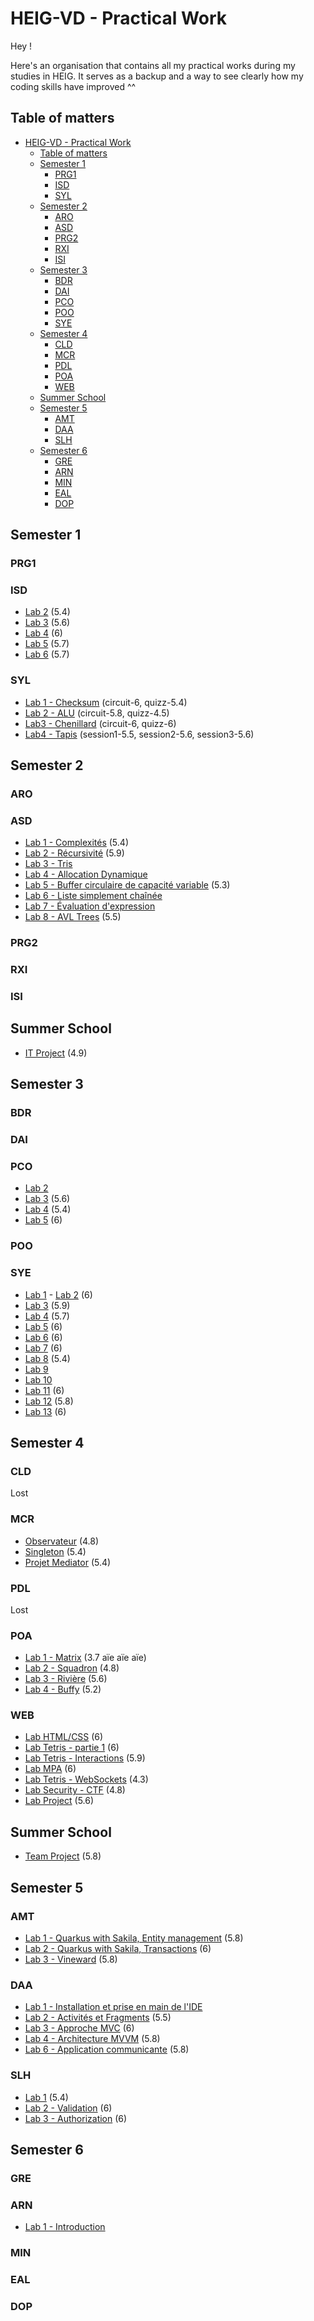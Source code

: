 # HEIG-VD - Practical Work

Hey !

Here's an organisation that contains all my practical works during my studies in HEIG. It serves as a backup and a way 
to see clearly how my coding skills have improved ^^

## Table of matters

- [HEIG-VD - Practical Work](#heig-vd---practical-work)
  - [Table of matters](#table-of-matters)
  - [Semester 1](#semester-1)
    - [PRG1](#prg1)
    - [ISD](#isd)
    - [SYL](#syl)
  - [Semester 2](#semester-2)
    - [ARO](#aro)
    - [ASD](#asd)
    - [PRG2](#prg2)
    - [RXI](#rxi)
    - [ISI](#isi)
  - [Semester 3](#semester-3)
    - [BDR](#bdr)
    - [DAI](#dai)
    - [PCO](#pco)
    - [POO](#poo)
    - [SYE](#sye)
  - [Semester 4](#semester-4)
    - [CLD](#cld)
    - [MCR](#mcr)
    - [PDL](#pdl)
    - [POA](#poa)
    - [WEB](#web)
  - [Summer School](#summer-school)
  - [Semester 5](#semestre-5)
    - [AMT](#amt)
    - [DAA](#daa)
    - [SLH](#slh)
  - [Semester 6](#semestre-6)
    - [GRE](#gre)
    - [ARN](#arn)
    - [MIN](#min)
    - [EAL](#eal)
    - [DOP](#dop)

## Semester 1

### PRG1

### ISD

- [Lab 2](https://github.com/qsurdez-heigvd/ISD/tree/main/lab02) (5.4)
- [Lab 3](https://github.com/qsurdez-heigvd/ISD/tree/main/lab03) (5.6)
- [Lab 4](https://github.com/qsurdez-heigvd/ISD/tree/main/lab04) (6)
- [Lab 5](https://github.com/qsurdez-heigvd/ISD/tree/main/lab05) (5.7)
- [Lab 6](https://github.com/qsurdez-heigvd/ISD/tree/main/lab06) (5.7)

### SYL

- [Lab 1 - Checksum](https://github.com/qsurdez-heigvd/SYL/tree/main/Checksum) (circuit-6, quizz-5.4)
- [Lab 2 - ALU](https://github.com/qsurdez-heigvd/SYL/tree/main/ALU) (circuit-5.8, quizz-4.5)
- [Lab3 - Chenillard](https://github.com/qsurdez-heigvd/SYL/tree/main/Chenilard) (circuit-6, quizz-6)
- [Lab4 - Tapis](https://github.com/qsurdez-heigvd/SYL/tree/main/Tapis_de_triage) (session1-5.5, session2-5.6, session3-5.6)

## Semester 2

### ARO

### ASD

- [Lab 1 - Complexités](https://github.com/qsurdez-heigvd/ASD/tree/main/lab01) (5.4)
- [Lab 2 - Récursivité](https://github.com/qsurdez-heigvd/ASD/tree/main/lab02) (5.9)
- [Lab 3 - Tris](https://github.com/qsurdez-heigvd/ASD/tree/main/lab03)
- [Lab 4 - Allocation Dynamique](https://github.com/qsurdez-heigvd/ASD/tree/main/lab04)
- [Lab 5 - Buffer circulaire de capacité variable](https://github.com/qsurdez-heigvd/ASD/tree/main/lab05) (5.3)
- [Lab 6 - Liste simplement chaînée](https://github.com/qsurdez-heigvd/ASD/tree/main/lab06)
- [Lab 7 - Évaluation d'expression](https://github.com/qsurdez-heigvd/ASD/tree/main/lab07)
- [Lab 8 - AVL Trees](https://github.com/qsurdez-heigvd/ASD/tree/main/lab08) (5.5)

### PRG2

### RXI

### ISI

## Summer School

- [IT Project](https://github.com/qsurdez-heigvd/PIN/tree/main/project) (4.9)

## Semester 3

### BDR

### DAI

### PCO

- [Lab 2](https://github.com/qsurdez-heigvd/PCO/tree/main/lab02)
- [Lab 3](https://github.com/qsurdez-heigvd/PCO/tree/main/lab03) (5.6)
- [Lab 4](https://github.com/qsurdez-heigvd/PCO/tree/main/lab04) (5.4)
- [Lab 5](https://github.com/qsurdez-heigvd/PCO/tree/main/lab05) (6)

### POO

### SYE

- [Lab 1](https://gitlab.com/Sinaf19/sye_surdez_quentin/-/tree/lab01?ref_type=heads)
- [Lab 2](https://gitlab.com/Sinaf19/sye_surdez_quentin/-/tree/lab02?ref_type=heads) (6)
- [Lab 3](https://gitlab.com/Sinaf19/sye_surdez_quentin/-/tree/lab03?ref_type=heads) (5.9)
- [Lab 4](https://gitlab.com/Sinaf19/sye_surdez_quentin/-/tree/lab04?ref_type=heads) (5.7)
- [Lab 5](https://gitlab.com/Sinaf19/sye_surdez_quentin/-/tree/lab05?ref_type=heads) (6)
- [Lab 6](https://gitlab.com/Sinaf19/sye_surdez_quentin/-/tree/lab06?ref_type=heads) (6)
- [Lab 7](https://gitlab.com/Sinaf19/sye_surdez_quentin/-/tree/lab07?ref_type=heads) (6)
- [Lab 8](https://gitlab.com/Sinaf19/sye_surdez_quentin/-/tree/lab08?ref_type=heads) (5.4)
- [Lab 9](https://gitlab.com/Sinaf19/sye_surdez_quentin/-/tree/lab09?ref_type=heads) 
- [Lab 10](https://gitlab.com/Sinaf19/sye_surdez_quentin/-/tree/lab10?ref_type=heads)
- [Lab 11](https://gitlab.com/Sinaf19/sye_surdez_quentin/-/tree/lab11?ref_type=heads) (6)
- [Lab 12](https://gitlab.com/Sinaf19/sye_surdez_quentin/-/tree/lab12?ref_type=heads) (5.8)
- [Lab 13](https://gitlab.com/Sinaf19/sye_surdez_quentin/-/tree/lab13?ref_type=heads) (6)

## Semester 4

### CLD

Lost 

### MCR

- [Observateur](https://github.com/qsurdez-heigvd/MCR/tree/main/lab01) (4.8)
- [Singleton](https://github.com/qsurdez-heigvd/MCR/tree/main/lab02) (5.4)
- [Projet Mediator](https://github.com/qsurdez-heigvd/MCR/tree/main/lab03) (5.4)

### PDL

Lost

### POA

- [Lab 1 - Matrix](https://github.com/qsurdez-heigvd/POA/tree/main/lab01) (3.7 aïe aïe aïe)
- [Lab 2 - Squadron](https://github.com/qsurdez-heigvd/POA/tree/main/lab02) (4.8)
- [Lab 3 - Rivière](https://github.com/qsurdez-heigvd/POA/tree/main/lab03) (5.6)
- [Lab 4 - Buffy](https://github.com/qsurdez-heigvd/POA/tree/main/lab04) (5.2) 

### WEB

- [Lab HTML/CSS](https://github.com/qsurdez-heigvd/WEB/tree/main/lab01) (6)
- [Lab Tetris - partie 1](https://github.com/qsurdez-heigvd/WEB/tree/main/lab02) (6)
- [Lab Tetris - Interactions](https://github.com/qsurdez-heigvd/WEB/tree/main/lab03) (5.9)
- [Lab MPA](https://github.com/qsurdez-heigvd/WEB/tree/main/lab04) (6)
- [Lab Tetris - WebSockets](https://github.com/qsurdez-heigvd/WEB/tree/main/lab05) (4.3)
- [Lab Security - CTF](https://github.com/qsurdez-heigvd/WEB/tree/main/lab06) (4.8)
- [Lab Project](https://github.com/qsurdez-heigvd/WEB/tree/main/lab07) (5.6)

## Summer School

- [Team Project](https://github.com/Plant-keeper) (5.8)

## Semester 5

### AMT

- [Lab 1 - Quarkus with Sakila, Entity management](https://github.com/qsurdez-heigvd/AMT/tree/main/lab01) (5.8)
- [Lab 2 - Quarkus with Sakila, Transactions](https://github.com/qsurdez-heigvd/AMT/tree/main/lab02) (6)
- [Lab 3 - Vineward](https://github.com/qsurdez-heigvd/AMT/tree/main/lab03) (5.8)

### DAA

- [Lab 1 - Installation et prise en main de l'IDE](https://github.com/qsurdez-heigvd/DAA/tree/main/lab01)
- [Lab 2 - Activités et Fragments](https://github.com/qsurdez-heigvd/DAA/tree/main/lab02) (5.5)
- [Lab 3 - Approche MVC](https://github.com/qsurdez-heigvd/DAA/tree/main/lab03) (6)
- [Lab 4 - Architecture MVVM](https://github.com/qsurdez-heigvd/DAA/tree/main/lab04) (5.8)
- [Lab 6 - Application communicante](https://github.com/qsurdez-heigvd/DAA/tree/main/lab06) (5.8)

### SLH

- [Lab 1](https://github.com/qsurdez-heigvd/SLH/tree/main/Lab1) (5.4)
- [Lab 2 - Validation](https://github.com/qsurdez-heigvd/SLH/tree/main/Lab2) (6)
- [Lab 3 - Authorization](https://github.com/qsurdez-heigvd/SLH/tree/main/Lab3) (6)

## Semester 6

### GRE

### ARN

- [Lab 1 - Introduction](https://github.com/qsurdez-heigvd/ARN/tree/main/lab01)

### MIN

### EAL

### DOP
